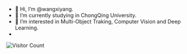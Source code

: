- 👋 Hi, I’m @wangxiyang.
- 🔭 I’m currently studying in ChongQing University.
- 👀 I’m interested in Multi-Object Traking, Computer Vision and Deep Learning.
- 
![Visitor Count](https://profile-counter.glitch.me/wangxiyang2022/count.svg)
